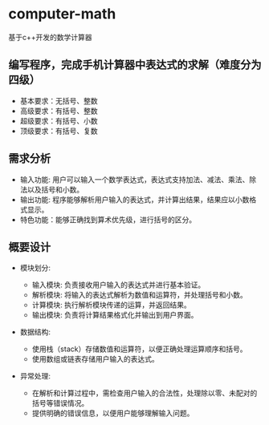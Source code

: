 # computer-math
基于c++开发的数学计算器
## 编写程序，完成手机计算器中表达式的求解（难度分为四级）
- 基本要求：无括号、整数
- 高级要求：有括号、整数
- 超级要求：有括号、小数
- 顶级要求：有括号、复数
##  需求分析
- 输入功能: 用户可以输入一个数学表达式，表达式支持加法、减法、乘法、除法以及括号和小数。
- 输出功能: 程序能够解析用户输入的表达式，并计算出结果，结果应以小数格式显示。
- 特色功能：能够正确找到算术优先级，进行括号的区分。
## 概要设计
- 模块划分:
  - 输入模块: 负责接收用户输入的表达式并进行基本验证。
  - 解析模块: 将输入的表达式解析为数值和运算符，并处理括号和小数。
  - 计算模块: 执行解析模块传递的运算，并返回结果。
  - 输出模块: 负责将计算结果格式化并输出到用户界面。

- 数据结构:
  - 使用栈（stack）存储数值和运算符，以便正确处理运算顺序和括号。
  - 使用数组或链表存储用户输入的表达式。
- 异常处理:
  - 在解析和计算过程中，需检查用户输入的合法性，处理除以零、未配对的括号等错误情况。
  - 提供明确的错误信息，以便用户能够理解输入问题。


